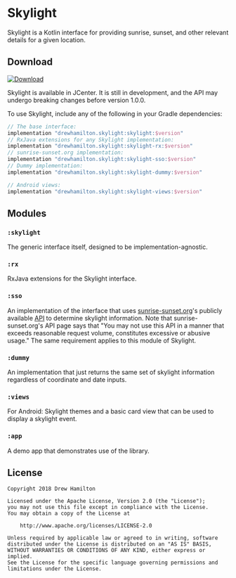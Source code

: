 # Skylight

Skylight is a Kotlin interface for providing sunrise, sunset, and other relevant details for a given location.

## Download
[ ![Download](https://api.bintray.com/packages/drewhamilton/Skylight/Skylight/images/download.svg) ](https://bintray.com/drewhamilton/Skylight)

Skylight is available in JCenter. It is still in development, and the API may undergo breaking changes before version
1.0.0.

To use Skylight, include any of the following in your Gradle dependencies:
```groovy
// The base interface:
implementation "drewhamilton.skylight:skylight:$version"
// RxJava extensions for any Skylight implementation:
implementation "drewhamilton.skylight:skylight-rx:$version"
// sunrise-sunset.org implementation:
implementation "drewhamilton.skylight:skylight-sso:$version"
// Dummy implementation:
implementation "drewhamilton.skylight:skylight-dummy:$version"

// Android views:
implementation "drewhamilton.skylight:skylight-views:$version"
```

## Modules

### `:skylight`
The generic interface itself, designed to be implementation-agnostic.

### `:rx`
RxJava extensions for the Skylight interface.

### `:sso`
An implementation of the interface that uses [sunrise-sunset.org](https://sunrise-sunset.org/)'s
publicly available [API](https://sunrise-sunset.org/api) to determine skylight information. Note that
sunrise-sunset.org's API page says that "You may not use this API in a manner that exceeds reasonable request volume,
constitutes excessive or abusive usage." The same requirement applies to this module of Skylight.

### `:dummy`
An implementation that just returns the same set of skylight information regardless of coordinate and date inputs.

### `:views`
For Android: Skylight themes and a basic card view that can be used to display a skylight event.

### `:app`
A demo app that demonstrates use of the library.

## License
```
Copyright 2018 Drew Hamilton

Licensed under the Apache License, Version 2.0 (the "License");
you may not use this file except in compliance with the License.
You may obtain a copy of the License at

    http://www.apache.org/licenses/LICENSE-2.0

Unless required by applicable law or agreed to in writing, software
distributed under the License is distributed on an "AS IS" BASIS,
WITHOUT WARRANTIES OR CONDITIONS OF ANY KIND, either express or implied.
See the License for the specific language governing permissions and
limitations under the License.
```
